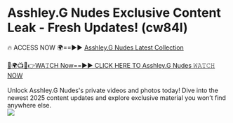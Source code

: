# Asshley.G Nudes Exclusive Content Leak - Fresh Updates! (cw84l)

🔥 ACCESS NOW 🌍==►► <a href="https://tinyurl.com/yc657z5k" rel="nofollow">Asshley.G Nudes Latest Collection</a>
<br><br>
[🔴🌍📺📱👉WA𝚃CH Now==►► CLICK HERE TO Asshley.G Nudes 𝚆𝙰𝚃𝙲𝙷 NOW](https://tinyurl.com/yc657z5k)
<br><br>
Unlock Asshley.G Nudes's private videos and photos today! Dive into the newest 2025 content updates and explore exclusive material you won’t find anywhere else.
<br>
<a href="https://tinyurl.com/yc657z5k" rel="nofollow" data-target="animated-image.originalLink"><img src="https://camo.githubusercontent.com/8a4f000d20f83aca3bf7ec5f350d767afa0574a8a352519fd8cfa583a6f93a33/68747470733a2f2f692e696d6775722e636f6d2f644a486b345a712e676966" data-canonical-src="https://i.imgur.com/dJHk4Zq.gif" style="max-width: 100%; display: inline-block;" data-target="animated-image.originalImage"></a>
<br>
